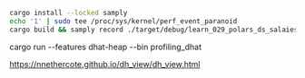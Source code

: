 ```sh
cargo install --locked samply
echo '1' | sudo tee /proc/sys/kernel/perf_event_paranoid
cargo build && samply record ./target/debug/learn_029_polars_ds_salaies
```

cargo run --features dhat-heap --bin profiling_dhat

https://nnethercote.github.io/dh_view/dh_view.html
